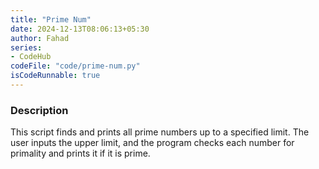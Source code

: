 ```yaml
---
title: "Prime Num"
date: 2024-12-13T08:06:13+05:30
author: Fahad
series:
- CodeHub
codeFile: "code/prime-num.py"
isCodeRunnable: true
---
```

### Description
This script finds and prints all prime numbers up to a specified limit. The user inputs the upper limit, and the program checks each number for primality and prints it if it is prime.
